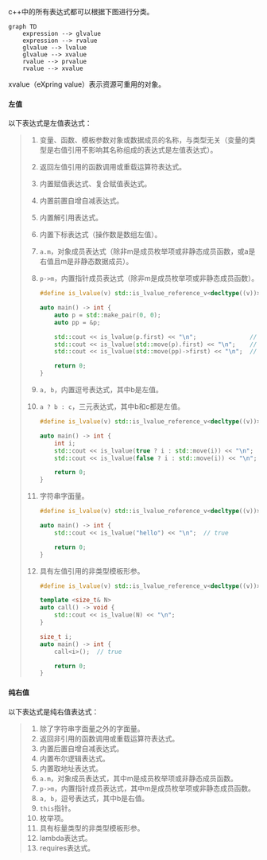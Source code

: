 c++中的所有表达式都可以根据下图进行分类。

```mermaid
graph TD
    expression --> glvalue
    expression --> rvalue
    glvalue --> lvalue
    glvalue --> xvalue
    rvalue --> prvalue
    rvalue --> xvalue

```

xvalue（eXpring value）表示资源可重用的对象。

#### 左值

以下表达式是左值表达式：

> 1. 变量、函数、模板参数对象或数据成员的名称，与类型无关（变量的类型是右值引用不影响其名称组成的表达式是左值表达式）。
>
> 2. 返回左值引用的函数调用或重载运算符表达式。
>
> 3. 内置赋值表达式、复合赋值表达式。
>
> 4. 内置前置自增自减表达式。
>
> 5. 内置解引用表达式。
>
> 6. 内置下标表达式（操作数是数组左值）。
>
> 7. `a.m`，对象成员表达式（除非m是成员枚举项或非静态成员函数，或a是右值且m是非静态数据成员）。
>
> 8. `p->m`，内置指针成员表达式（除非m是成员枚举项或非静态成员函数）。
>
>    ```cpp
>    #define is_lvalue(v) std::is_lvalue_reference_v<decltype((v))>
>
>    auto main() -> int {
>        auto p = std::make_pair(0, 0);
>        auto pp = &p;
>
>        std::cout << is_lvalue(p.first) << "\n";               // true
>        std::cout << is_lvalue(std::move(p).first) << "\n";    // false
>        std::cout << is_lvalue(std::move(pp)->first) << "\n";  // true
>
>        return 0;
>    }
>    ```
>
> 9. `a, b`，内置逗号表达式，其中b是左值。
>
> 10. `a ? b : c`，三元表达式，其中b和c都是左值。
>
>     ```cpp
>     #define is_lvalue(v) std::is_lvalue_reference_v<decltype((v))>
>     
>     auto main() -> int {
>         int i;
>         std::cout << is_lvalue(true ? i : std::move(i)) << "\n";   // false
>         std::cout << is_lvalue(false ? i : std::move(i)) << "\n";  // false
>     
>         return 0;
>     }
>     ```
>     
> 11. 字符串字面量。
>
>     ```cpp
>     #define is_lvalue(v) std::is_lvalue_reference_v<decltype((v))>
>
>     auto main() -> int {
>         std::cout << is_lvalue("hello") << "\n";  // true
>
>         return 0;
>     }
>     ```
>
> 12. 具有左值引用的非类型模板形参。
>
>     ```cpp
>     #define is_lvalue(v) std::is_lvalue_reference_v<decltype((v))>
>     
>     template <size_t& N>
>     auto call() -> void {
>         std::cout << is_lvalue(N) << "\n";
>     }
>     
>     size_t i;
>     auto main() -> int {
>         call<i>();  // true
>     
>         return 0;
>     }
>     ```
>

#### 纯右值

以下表达式是纯右值表达式：

> 1. 除了字符串字面量之外的字面量。
> 2. 返回非引用的函数调用或重载运算符表达式。
> 3. 内置后置自增自减表达式。
> 4. 内置布尔逻辑表达式。
> 5. 内置取地址表达式。
> 6. `a.m`，对象成员表达式，其中m是成员枚举项或非静态成员函数。
> 7. `p->m`，内置指针成员表达式，其中m是成员枚举项或非静态成员函数。
> 8. `a, b`，逗号表达式，其中b是右值。
> 9. `this`指针。
> 10. 枚举项。
> 11. 具有标量类型的非类型模板形参。
> 12. lambda表达式。
> 13. requires表达式。
